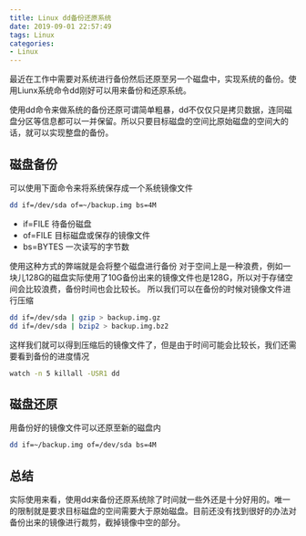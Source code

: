 ```yaml
---
title: Linux dd备份还原系统
date: 2019-09-01 22:57:49
tags: Linux
categories: 
- Linux
---
```

最近在工作中需要对系统进行备份然后还原至另一个磁盘中，实现系统的备份。使用Liunx系统命令dd刚好可以用来备份和还原系统。
<!-- more -->

使用dd命令来做系统的备份还原可谓简单粗暴，dd不仅仅只是拷贝数据，连同磁盘分区等信息都可以一并保留。所以只要目标磁盘的空间比原始磁盘的空间大的话，就可以实现整盘的备份。

## 磁盘备份
可以使用下面命令来将系统保存成一个系统镜像文件
```sh
dd if=/dev/sda of=~/backup.img bs=4M
```
- if=FILE 待备份磁盘
- of=FILE 目标磁盘或保存的镜像文件
- bs=BYTES 一次读写的字节数

使用这种方式的弊端就是会将整个磁盘进行备份 对于空间上是一种浪费，例如一块儿128G的磁盘实际使用了10G备份出来的镜像文件也是128G，所以对于存储空间会比较浪费，备份时间也会比较长。
所以我们可以在备份的时候对镜像文件进行压缩
```sh
dd if=/dev/sda | gzip > backup.img.gz
dd if=/dev/sda | bzip2 > backup.img.bz2
```
这样我们就可以得到压缩后的镜像文件了，但是由于时间可能会比较长，我们还需要看到备份的进度情况
```sh
watch -n 5 killall -USR1 dd
```

## 磁盘还原

用备份好的镜像文件可以还原至新的磁盘内
```sh
dd if=~/backup.img of=/dev/sda bs=4M
```
## 总结
实际使用来看，使用dd来备份还原系统除了时间就一些外还是十分好用的。唯一的限制就是要求目标磁盘的空间需要大于原始磁盘。目前还没有找到很好的办法对备份出来的镜像进行裁剪，截掉镜像中空的部分。

